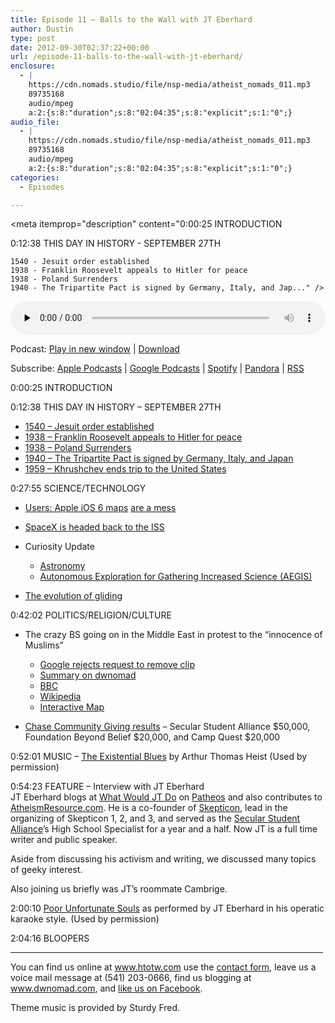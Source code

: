 ```yaml
---
title: Episode 11 – Balls to the Wall with JT Eberhard
author: Dustin
type: post
date: 2012-09-30T02:37:22+00:00
url: /episode-11-balls-to-the-wall-with-jt-eberhard/
enclosure:
  - |
    https://cdn.nomads.studio/file/nsp-media/atheist_nomads_011.mp3
    89735168
    audio/mpeg
    a:2:{s:8:"duration";s:8:"02:04:35";s:8:"explicit";s:1:"0";}
audio_file:
  - |
    https://cdn.nomads.studio/file/nsp-media/atheist_nomads_011.mp3
    89735168
    audio/mpeg
    a:2:{s:8:"duration";s:8:"02:04:35";s:8:"explicit";s:1:"0";}
categories:
  - Episodes

---
```

<div itemscope itemtype="http://schema.org/AudioObject">
  <meta itemprop="name" content="Episode 11 – Balls to the Wall with JT Eberhard" />
  
  <meta itemprop="uploadDate" content="2012-09-29T20:37:22-06:00" />
  
  <meta itemprop="encodingFormat" content="audio/mpeg" />
  
  <meta itemprop="duration" content="PT2H04M35S" />
  
  <meta itemprop="description" content="0:00:25 INTRODUCTION

0:12:38 THIS DAY IN HISTORY - SEPTEMBER 27TH

 	1540 - Jesuit order established
 	1938 - Franklin Roosevelt appeals to Hitler for peace
 	1938 - Poland Surrenders
 	1940 - The Tripartite Pact is signed by Germany, Italy, and Jap..." />
  
  <meta itemprop="contentUrl" content="https://dts.podtrac.com/redirect.mp3/cdn.nomads.studio/file/nsp-media/atheist_nomads_011.mp3" />
  
  <meta itemprop="contentSize" content="85.6" />
  </p> 
  
  <div class="powerpress_player" id="powerpress_player_8266">
    <audio class="wp-audio-shortcode" id="audio-5227-10" preload="none" style="width: 100%;" controls="controls"><source type="audio/mpeg" src="https://dts.podtrac.com/redirect.mp3/cdn.nomads.studio/file/nsp-media/atheist_nomads_011.mp3?_=10" /><a href="https://dts.podtrac.com/redirect.mp3/cdn.nomads.studio/file/nsp-media/atheist_nomads_011.mp3">https://dts.podtrac.com/redirect.mp3/cdn.nomads.studio/file/nsp-media/atheist_nomads_011.mp3</a></audio>
  </div>
</div>

<p class="powerpress_links powerpress_links_mp3">
  Podcast: <a href="https://dts.podtrac.com/redirect.mp3/cdn.nomads.studio/file/nsp-media/atheist_nomads_011.mp3" class="powerpress_link_pinw" target="_blank" title="Play in new window" onclick="return powerpress_pinw('https://htotw.com/?powerpress_pinw=5227-podcast');" rel="nofollow">Play in new window</a> | <a href="https://dts.podtrac.com/redirect.mp3/cdn.nomads.studio/file/nsp-media/atheist_nomads_011.mp3" class="powerpress_link_d" title="Download" rel="nofollow" download="atheist_nomads_011.mp3">Download</a>
</p>

<p class="powerpress_links powerpress_subscribe_links">
  Subscribe: <a href="https://podcasts.apple.com/us/podcast/humanists-take-on-the-world/id530050098?mt=2&ls=1" class="powerpress_link_subscribe powerpress_link_subscribe_itunes" target="_blank" title="Subscribe on Apple Podcasts" rel="nofollow">Apple Podcasts</a> | <a href="https://www.google.com/podcasts?feed=aHR0cDovL2F0aGVpc3Rub21hZHMubGlic3luLmNvbS9yc3M%3D" class="powerpress_link_subscribe powerpress_link_subscribe_googleplay" target="_blank" title="Subscribe on Google Podcasts" rel="nofollow">Google Podcasts</a> | <a href="https://open.spotify.com/show/3LzK2xZGike6Tc1GEMtMbr?si=LieN9SNuTpq96smuaUsH8A" class="powerpress_link_subscribe powerpress_link_subscribe_spotify" target="_blank" title="Subscribe on Spotify" rel="nofollow">Spotify</a> | <a href="https://www.pandora.com/podcast/atheist-nomads/PC:10122?corr=62071012&part=ug" class="powerpress_link_subscribe powerpress_link_subscribe_pandora" target="_blank" title="Subscribe on Pandora" rel="nofollow">Pandora</a> | <a href="https://htotw.com/feed/podcast/" class="powerpress_link_subscribe powerpress_link_subscribe_rss" target="_blank" title="Subscribe via RSS" rel="nofollow">RSS</a>
</p>

0:00:25 INTRODUCTION

0:12:38 THIS DAY IN HISTORY &#8211; SEPTEMBER 27TH

  * <a href="http://www.history.com/this-day-in-history/jesuit-order-established" target="_blank" rel="noopener">1540 &#8211; Jesuit order established</a>
  * <a href="http://www.history.com/this-day-in-history/franklin-roosevelt-appeals-to-hitler-for-peace" target="_blank" rel="noopener">1938 &#8211; Franklin Roosevelt appeals to Hitler for peace</a>
  * <a href="http://www.history.com/this-day-in-history/poland-surrenders" target="_blank" rel="noopener">1938 &#8211; Poland Surrenders</a>
  * <a href="http://www.history.com/this-day-in-history/the-tripartite-pact-is-signed-by-germany-italy-and-japan" target="_blank" rel="noopener">1940 &#8211; The Tripartite Pact is signed by Germany, Italy, and Japan</a>
  * <a href="http://www.history.com/this-day-in-history/khrushchev-ends-trip-to-the-united-states" target="_blank" rel="noopener">1959 &#8211; Khrushchev ends trip to the United States</a>

0:27:55 SCIENCE/TECHNOLOGY

  * <a href="http://www.cnn.com/2012/09/20/tech/mobile/apple-maps-complaints/index.html" target="_blank" rel="noopener">Users: Apple iOS 6 maps</a> <a href="http://theamazingios6maps.tumblr.com" target="_blank" rel="noopener">are a mess</a>
  * <a href="http://www.forbes.com/sites/alexknapp/2012/09/21/spacex-is-heading-back-to-the-space-station-next-month/?ss=innovation-science" target="_blank" rel="noopener">SpaceX is headed back to the ISS</a>
  * Curiosity Update</p> 
    
      * <a href="http://www.thenews.com.pk/article-68562-Mars-rover-snaps-pictures-of-an-eclipse-" target="_blank" rel="noopener">Astronomy</a>
      * <a href="http://www.informationweek.com/government/mobile/curiosity-rover-to-get-on-the-go-photo-c/240007783" target="_blank" rel="noopener">Autonomous Exploration for Gathering Increased Science (AEGIS)</a>
  * <a href="http://www.newscientist.com/article/dn22288-tall-trees-may-have-sparked-evolution-of-gliding.html?DCMP=OTC-rss&nsref=online-news" target="_blank" rel="noopener">The evolution of gliding</a>

0:42:02 POLITICS/RELIGION/CULTURE

  * The crazy BS going on in the Middle East in protest to the “innocence of Muslims”</p> 
    
      * <a href="http://in.reuters.com/article/2012/09/17/us-protests-google-idINBRE88G19120120917" target="_blank" rel="noopener">Google rejects request to remove clip</a>
      * <a href="http://www.dwnomad.com/2012/09/the-religion-of-peace/" target="_blank" rel="noopener">Summary on dwnomad</a>
      * <a href="http://www.bbc.co.uk/news/world-asia-19687386 BBC" target="_blank" rel="noopener">BBC</a>
      * <a href="http://en.wikipedia.org/wiki/2012_U.S._diplomatic_missions_attacks" target="_blank" rel="noopener">Wikipedia</a>
      * <a href="https://maps.google.com/maps/ms?msid=201645180959880549419.0004c9a894dfb66defab9&msa=0" target="_blank" rel="noopener">Interactive Map</a>
  * <a href="http://foundationbeyondbelief.org/node/1419" target="_blank" rel="noopener">Chase Community Giving results</a> &#8211; Secular Student Alliance $50,000, Foundation Beyond Belief $20,000, and Camp Quest $20,000

0:52:01 MUSIC &#8211; <a href="http://www.youtube.com/watch?v=WiDuFzWd-xU" target="_blank" rel="noopener">The Existential Blues</a> by Arthur Thomas Heist (Used by permission)

0:54:23 FEATURE &#8211; Interview with JT Eberhard  
JT Eberhard blogs at <a href="http://www.patheos.com/blogs/wwjtd/" target="_blank" rel="noopener">What Would JT Do</a> on <a href="http://www.patheos.com/" target="_blank" rel="noopener">Patheos</a> and also contributes to <a href="atheismresource" target="_blank" rel="noopener">AtheismResource.com</a>. He is a co-founder of <a href="http://www.skepticon.org/" target="_blank" rel="noopener">Skepticon</a>, lead in the organizing of Skepticon 1, 2, and 3, and served as the <a href="https://www.secularstudents.org/" target="_blank" rel="noopener">Secular Student Alliance</a>’s High School Specialist for a year and a half. Now JT is a full time writer and public speaker.

Aside from discussing his activism and writing, we discussed many topics of geeky interest.

Also joining us briefly was JT’s roommate Cambrige.

2:00:10 <a href="http://www.youtube.com/watch?v=1tVTC5mC8xg&list=UUZE_4rwmzFLpatPEbBGBA0Q&index=16&feature=plcp" target="_blank" rel="noopener">Poor Unfortunate Souls</a> as performed by JT Eberhard in his operatic karaoke style. (Used by permission)

2:04:16 BLOOPERS

<hr width="500" />

You can find us online at www.htotw.com use the [contact form](https://htotw.com/contact), leave us a voice mail message at (541) 203-0666, find us blogging at www.dwnomad.com, and <a href="https://htotw.com/facebook" target="_blank" rel="noopener">like us on Facebook</a>.

Theme music is provided by Sturdy Fred.